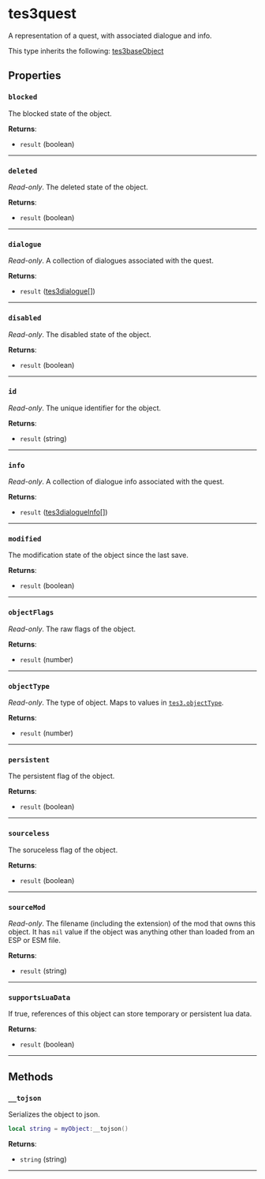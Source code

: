 <!---
	This file is autogenerated. Do not edit this file manually. Your changes will be ignored.
	More information: https://github.com/MWSE/MWSE/tree/master/docs
-->

# tes3quest
<div class="search_terms" style="display: none">tes3quest, quest</div>

A representation of a quest, with associated dialogue and info.

This type inherits the following: [tes3baseObject](../../types/tes3baseObject)
## Properties

### `blocked`
<div class="search_terms" style="display: none">blocked</div>

The blocked state of the object.

**Returns**:

* `result` (boolean)

***

### `deleted`
<div class="search_terms" style="display: none">deleted</div>

*Read-only*. The deleted state of the object.

**Returns**:

* `result` (boolean)

***

### `dialogue`
<div class="search_terms" style="display: none">dialogue</div>

*Read-only*. A collection of dialogues associated with the quest.

**Returns**:

* `result` ([tes3dialogue](../../types/tes3dialogue)[])

***

### `disabled`
<div class="search_terms" style="display: none">disabled</div>

*Read-only*. The disabled state of the object.

**Returns**:

* `result` (boolean)

***

### `id`
<div class="search_terms" style="display: none">id</div>

*Read-only*. The unique identifier for the object.

**Returns**:

* `result` (string)

***

### `info`
<div class="search_terms" style="display: none">info</div>

*Read-only*. A collection of dialogue info associated with the quest.

**Returns**:

* `result` ([tes3dialogueInfo](../../types/tes3dialogueInfo)[])

***

### `modified`
<div class="search_terms" style="display: none">modified, ified</div>

The modification state of the object since the last save.

**Returns**:

* `result` (boolean)

***

### `objectFlags`
<div class="search_terms" style="display: none">objectflags</div>

*Read-only*. The raw flags of the object.

**Returns**:

* `result` (number)

***

### `objectType`
<div class="search_terms" style="display: none">objecttype</div>

*Read-only*. The type of object. Maps to values in [`tes3.objectType`](https://mwse.github.io/MWSE/references/object-types/).

**Returns**:

* `result` (number)

***

### `persistent`
<div class="search_terms" style="display: none">persistent</div>

The persistent flag of the object.

**Returns**:

* `result` (boolean)

***

### `sourceless`
<div class="search_terms" style="display: none">sourceless</div>

The soruceless flag of the object.

**Returns**:

* `result` (boolean)

***

### `sourceMod`
<div class="search_terms" style="display: none">sourcemod</div>

*Read-only*. The filename (including the extension) of the mod that owns this object. It has `nil` value if the object was anything other than loaded from an ESP or ESM file.

**Returns**:

* `result` (string)

***

### `supportsLuaData`
<div class="search_terms" style="display: none">supportsluadata</div>

If true, references of this object can store temporary or persistent lua data.

**Returns**:

* `result` (boolean)

***

## Methods

### `__tojson`
<div class="search_terms" style="display: none">__tojson</div>

Serializes the object to json.

```lua
local string = myObject:__tojson()
```

**Returns**:

* `string` (string)

***

